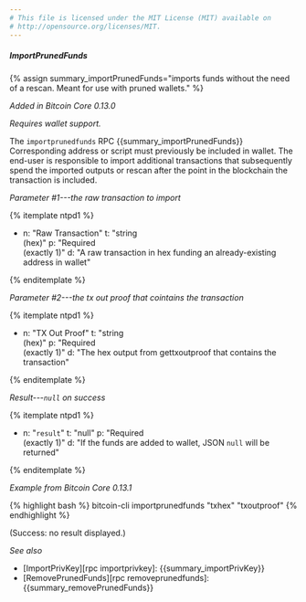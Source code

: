```yaml
---
# This file is licensed under the MIT License (MIT) available on
# http://opensource.org/licenses/MIT.
---
```


##### ImportPrunedFunds

{% assign summary_importPrunedFunds="imports funds without the need of a rescan. Meant for use with pruned wallets." %}

*Added in Bitcoin Core 0.13.0*

*Requires wallet support.*

The `importprunedfunds` RPC {{summary_importPrunedFunds}} Corresponding address or script must previously be included in wallet. 
The end-user is responsible to import additional transactions that subsequently spend the imported 
outputs or rescan after the point in the blockchain the transaction is included.

*Parameter #1---the raw transaction to import*

{% itemplate ntpd1 %}
- n: "Raw Transaction"
  t: "string<br>(hex)"
  p: "Required<br>(exactly 1)"
  d: "A raw transaction in hex funding an already-existing address in wallet"

{% enditemplate %}

*Parameter #2---the tx out proof that cointains the transaction*

{% itemplate ntpd1 %}
- n: "TX Out Proof"
  t: "string<br>(hex)"
  p: "Required<br>(exactly 1)"
  d: "The hex output from gettxoutproof that contains the transaction"

{% enditemplate %}

*Result---`null` on success*

{% itemplate ntpd1 %}
- n: "`result`"
  t: "null"
  p: "Required<br>(exactly 1)"
  d: "If the funds are added to wallet, JSON `null` will be returned"

{% enditemplate %}

*Example from Bitcoin Core 0.13.1*

{% highlight bash %}
bitcoin-cli importprunedfunds "txhex" "txoutproof"
{% endhighlight %}

(Success: no result displayed.)

*See also*

* [ImportPrivKey][rpc importprivkey]: {{summary_importPrivKey}}
* [RemovePrunedFunds][rpc removeprunedfunds]: {{summary_removePrunedFunds}}

